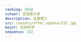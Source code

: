 ```yaml
---
ranking: 2018
school: 芝加哥大学
description: 全美第三
src: /assets/offer_update/232.jpg
major: 社会科学
sequence: 232
---
```


